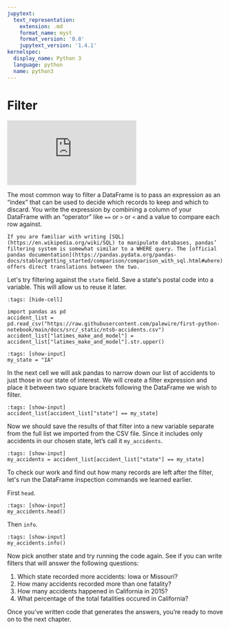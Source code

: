 ```yaml
---
jupytext:
  text_representation:
    extension: .md
    format_name: myst
    format_version: '0.8'
    jupytext_version: '1.4.1'
kernelspec:
  display_name: Python 3
  language: python
  name: python3
---
```


# Filter

<div class="responsive-iframe-container">
    <iframe class="responsive-iframe" src="https://www.youtube.com/embed/_Yfda9nIzVo?si=K4i1T6DQWfljTZjl" title="YouTube video player" frameborder="0" allow="accelerometer; autoplay; clipboard-write; encrypted-media; gyroscope; picture-in-picture; web-share" referrerpolicy="strict-origin-when-cross-origin" allowfullscreen></iframe>
</div>

The most common way to filter a DataFrame is to pass an expression as an “index” that can be used to decide which records to keep and which to discard. You write the expression by combining a column of your DataFrame with an “operator” like `==` or `>` or `<` and a value to compare each row against.

```{note}
If you are familiar with writing [SQL](https://en.wikipedia.org/wiki/SQL) to manipulate databases, pandas’ filtering system is somewhat similar to a WHERE query. The [official pandas documentation](https://pandas.pydata.org/pandas-docs/stable/getting_started/comparison/comparison_with_sql.html#where) offers direct translations between the two.
```

Let's try filtering against the `state` field. Save a state's postal code into a variable. This will allow us to reuse it later.

```{code-cell}
:tags: [hide-cell]

import pandas as pd
accident_list = pd.read_csv("https://raw.githubusercontent.com/palewire/first-python-notebook/main/docs/src/_static/ntsb-accidents.csv")
accident_list["latimes_make_and_model"] = accident_list["latimes_make_and_model"].str.upper()
```

```{code-cell}
:tags: [show-input]
my_state = "IA"
```

In the next cell we will ask pandas to narrow down our list of accidents to just those in our state of interest. We will create a filter expression and place it between two square brackets following the DataFrame we wish to filter.

```{code-cell}
:tags: [show-input]
accident_list[accident_list["state"] == my_state]
```

Now we should save the results of that filter into a new variable separate from the full list we imported from the CSV file. Since it includes only accidents in our chosen state, let’s call it `my_accidents`.

```{code-cell}
:tags: [show-input]
my_accidents = accident_list[accident_list["state"] == my_state]
```

To check our work and find out how many records are left after the filter, let's run the DataFrame inspection commands we learned earlier.

First `head`.

```{code-cell}
:tags: [show-input]
my_accidents.head()
```

Then `info`.

```{code-cell}
:tags: [show-input]
my_accidents.info()
```

Now pick another state and try running the code again. See if you can write filters that will answer the following questions:

1. Which state recorded more accidents: Iowa or Missouri?
2. How many accidents recorded more than one fatality?
3. How many accidents happened in California in 2015?
4. What percentage of the total fatalities occured in California?

Once you’ve written code that generates the answers, you’re ready to move on to the next chapter.